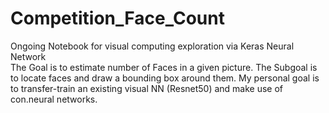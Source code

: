 # Competition_Face_Count  
Ongoing Notebook for visual computing exploration via Keras Neural Network  
The Goal is to estimate number of Faces in a given picture.
The Subgoal is to locate faces and draw a bounding box around them.
My personal goal is to transfer-train an existing visual NN (Resnet50) and make use of con.neural networks.  
